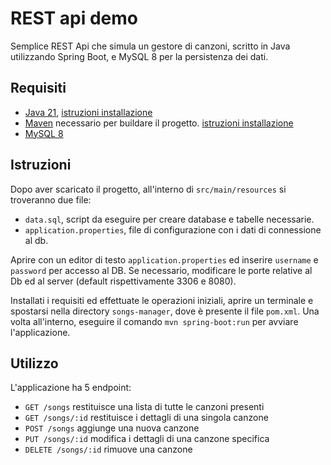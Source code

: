 # REST api demo
Semplice REST Api che simula un gestore di canzoni, scritto in Java utilizzando Spring Boot, e MySQL 8 per la persistenza dei dati.

## Requisiti
* [Java 21](https://www.oracle.com/java/technologies/downloads/?er=221886#java21), [istruzioni installazione](https://docs.oracle.com/en/java/javase/21/install/overview-jdk-installation.html)
* [Maven](https://maven.apache.org/download.cgi) necessario per buildare il progetto. [istruzioni installazione](https://maven.apache.org/install.html)
* [MySQL 8](https://dev.mysql.com/downloads/mysql/)

## Istruzioni
Dopo aver scaricato il progetto, all'interno di `src/main/resources` si troveranno due file:
* `data.sql`, script da eseguire per creare database e tabelle necessarie.
* `application.properties`, file di configurazione con i dati di connessione al db.

Aprire con un editor di testo `application.properties` ed inserire `username` e `password` per accesso al DB. Se necessario, modificare le porte relative al Db ed al server (default rispettivamente 3306 e 8080).

Installati i requisiti ed effettuate le operazioni iniziali, aprire un terminale e spostarsi nella directory `songs-manager`, dove è presente il file `pom.xml`.
Una volta all'interno, eseguire il comando `mvn spring-boot:run` per avviare l'applicazione.

## Utilizzo
L'applicazione ha 5 endpoint:
* `GET /songs` restituisce una lista di tutte le canzoni presenti
* `GET /songs/:id` restituisce i dettagli di una singola canzone
* `POST /songs` aggiunge una nuova canzone
* `PUT /songs/:id` modifica i dettagli di una canzone specifica
* `DELETE /songs/:id` rimuove una canzone
